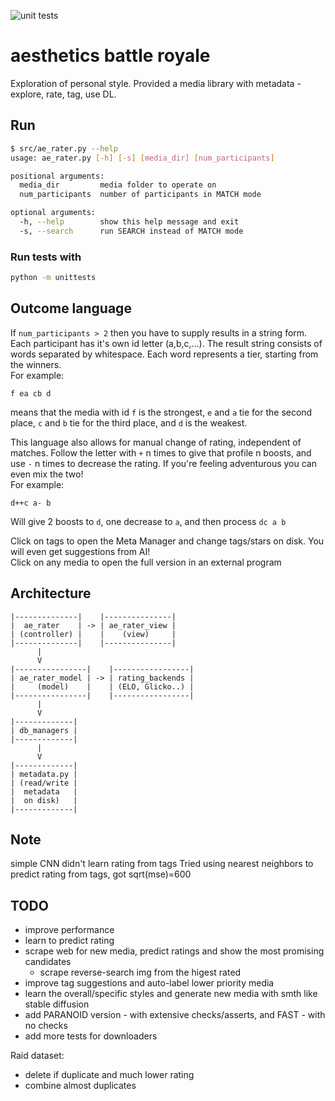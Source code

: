 ![unit tests](https://github.com/michael-pruglo/aesthetics/actions/workflows/python-app.yml/badge.svg)

# aesthetics battle royale

Exploration of personal style. Provided a media library with metadata - explore, rate, tag, use DL.

## Run

```bash
$ src/ae_rater.py --help
usage: ae_rater.py [-h] [-s] [media_dir] [num_participants]

positional arguments:
  media_dir         media folder to operate on
  num_participants  number of participants in MATCH mode

optional arguments:
  -h, --help        show this help message and exit
  -s, --search      run SEARCH instead of MATCH mode

```

### Run tests with

```bash
python -m unittests
```

## Outcome language

If `num_participants > 2` then you have to supply results in a string form. Each participant has it's own id letter (a,b,c,...). The result string consists of words separated by whitespace. Each word represents a tier, starting from the winners. <br>
For example:

```
f ea cb d
```
means that the media with id `f` is the strongest, `e` and `a` tie for the second place, `c` and `b` tie for the third place, and `d` is the weakest.

This language also allows for manual change of rating, independent of matches. Follow the letter with `+` n times to give that profile n boosts, and use `-` n times to decrease the rating. If you're feeling adventurous you can even mix the two!<br>
For example:

```
d++c a- b
```
Will give 2 boosts to `d`, one decrease to `a`, and then process `dc a b`

Click on tags to open the Meta Manager and change tags/stars on disk. You will even get suggestions from AI!<br>
Click on any media to open the full version in an external program

## Architecture

```
|--------------|    |---------------|
|  ae_rater    | -> | ae_rater_view |
| (controller) |    |    (view)     |
|--------------|    |---------------|
      |
      V
|----------------|    |-----------------|
| ae_rater_model | -> | rating_backends |
|     (model)    |    | (ELO, Glicko..) |
|----------------|    |-----------------|
      |
      V
|-------------|
| db_managers |
|-------------|
      |
      V
|-------------|
| metadata.py |
| (read/write |
|  metadata   |
|  on disk)   |
|-------------|
```

## Note

simple CNN didn't learn rating from tags
Tried using nearest neighbors to predict rating from tags, got sqrt(mse)=600

## TODO

- improve performance
- learn to predict rating
- scrape web for new media, predict ratings and show the most promising candidates
  - scrape reverse-search img from the higest rated
- improve tag suggestions and auto-label lower priority media
- learn the overall/specific styles and generate new media with smth like stable diffusion
- add PARANOID version - with extensive checks/asserts, and FAST - with no checks
- add more tests for downloaders

Raid dataset:
- delete if duplicate and much lower rating
- combine almost duplicates
